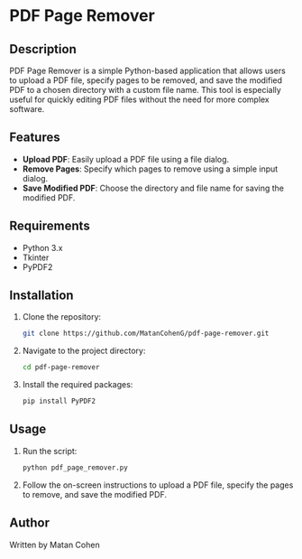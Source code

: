 # PDF Page Remover

## Description

PDF Page Remover is a simple Python-based application that allows users to upload a PDF file, specify pages to be removed, and save the modified PDF to a chosen directory with a custom file name. This tool is especially useful for quickly editing PDF files without the need for more complex software.

## Features

- **Upload PDF**: Easily upload a PDF file using a file dialog.
- **Remove Pages**: Specify which pages to remove using a simple input dialog.
- **Save Modified PDF**: Choose the directory and file name for saving the modified PDF.

## Requirements

- Python 3.x
- Tkinter
- PyPDF2

## Installation

1. Clone the repository:
    ```bash
    git clone https://github.com/MatanCohenG/pdf-page-remover.git
    ```
2. Navigate to the project directory:
    ```bash
    cd pdf-page-remover
    ```
3. Install the required packages:
    ```bash
    pip install PyPDF2
    ```

## Usage

1. Run the script:
    ```bash
    python pdf_page_remover.py
    ```
2. Follow the on-screen instructions to upload a PDF file, specify the pages to remove, and save the modified PDF.


## Author

Written by Matan Cohen

